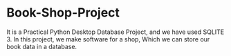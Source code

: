 # Book-Shop-Project
It is a Practical Python Desktop Database Project, and we have used SQLITE 3.  In this project, we make software for a shop, Which we can store our book data in a database.
